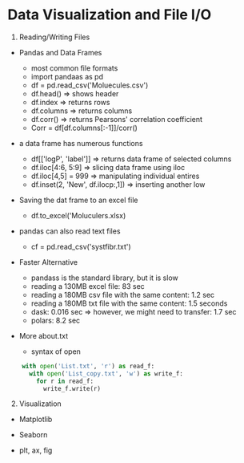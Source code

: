 # Data Visualization and File I/O

1. Reading/Writing Files
* Pandas and Data Frames
  - most common file formats
  - import pandaas as pd
  - df = pd.read_csv('Moluecules.csv')
  - df.head() => shows header
  - df.index => returns rows
  - df.columns => returns columns
  - df.corr() => returns Pearsons' correlation coefficient
  - Corr = df[df.columns[:-1]]/corr()
* a data frame has numerous functions
  - df[['logP', 'label']] => returns data frame of selected columns
  - df.iloc[4:6, 5:9] => slicing data frame using iloc
  - df.iloc[4,5] = 999 => manipulating individual entires
  - df.inset(2, 'New', df.ilocp:,1]) => inserting another low
* Saving the dat frame to an excel file
  - df.to_excel('Moluculers.xlsx)
* pandas can also read text files
  - cf = pd.read_csv('systfibr.txt')

* Faster Alternative
  - pandass is the standard library, but it is slow
  - reading a 130MB excel file: 83 sec
  - reading a 180MB csv file with the same content: 1.2 sec
  - reading a 180MB txt file with the same content: 1.5 seconds
  - dask: 0.016 sec => however, we might need to transfer: 1.7 sec
  - polars: 8.2 sec

* More about.txt
  - syntax of open
```python
    with open('List.txt', 'r') as read_f:
      with open('List_copy.txt', 'w') as write_f:
        for r in read_f:
          write_f.write(r)
```

2. Visualization
* Matplotlib

* Seaborn

* plt, ax, fig
